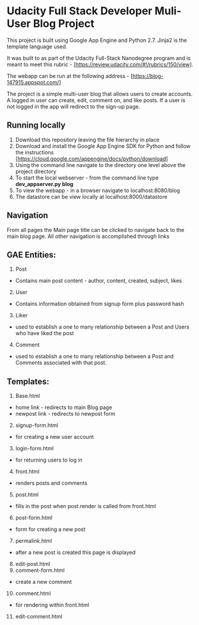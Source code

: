 # Udacity Full Stack Developer Muli-User Blog Project

This project is built using Google App Engine and Python 2.7.  Jinja2 is the
template language used.  

It was built to as part of the Udacity Full-Stack Nanodegree program and is
meant to meet this rubric - [https://review.udacity.com/#!/rubrics/150/view].

The webapp can be run at the following address - [https://blog-147915.appspot.com/] 

The project is a simple multi-user blog that allows users to create accounts.
A logged in user can create, edit, comment on, and like posts.  If a user is not
logged in the app will redirect to the sign-up page.

## Running locally
1. Download this repository leaving the file hierarchy in place 
2. Download and install the Google App Engine SDK for Python and follow the
   instructions [https://cloud.google.com/appengine/docs/python/download]  
3. Using the command line navigate to the directory one level above the
    project directory
4. To start the local webserver - from the command line type **dev_appserver.py blog**
5. To view the webapp - in a browser navigate to localhost:8080/blog
6. The datastore can be view locally at localhost:8000/datastore

## Navigation
From all pages the Main page title can be clicked to navigate back to the
main blog page.  All other navigation is accomplished through links

## GAE Entities:
1. Post  
  * Contains main post content - author, content, created, subject, likes  
2. User
  * Contains information obtained from signup form plus password hash  
3. Liker
  * used to establish a one to many relationship between a Post and Users
    who have liked the post  
4. Comment
  * used to establish a one to many relationship between a Post and Comments
    associated with that post.  

## Templates:
1. Base.html
  * home link - redirects to main Blog page  
  * newpost link - redirects to newpost form  
2. signup-form.html
  * for creating a new user account  
3. login-form.html
  * for returning users to log in  
4. front.html
  * renders posts and comments  
5. post.html
  * fills in the post when post.render is called from front.html  
6. post-form.html
  * form for creating a new post  
7. permalink.html
  * after a new post is created this page is displayed  
8. edit-post.html
9. comment-form.html
  * create a new comment  
10. comment.html
  * for rendering within front.html  
11. edit-comment.html
